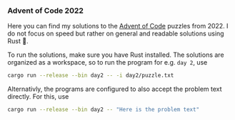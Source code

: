 ### Advent of Code 2022

Here you can find my solutions to the [Advent of Code](https://adventofcode.com) puzzles from 2022. I do not focus on speed but rather on 
general and readable solutions using Rust 🦀.


To run the solutions, make sure you have Rust installed. The solutions are organized as a workspace, so to run the program for e.g. `day 2`, use

```zsh
cargo run --release --bin day2 -- -i day2/puzzle.txt
```

Alternativly, the programs are configured to also accept the problem text directly. For this, use

```zsh
cargo run --release --bin day2 -- "Here is the problem text"
```

<!--- advent_readme_stars table --->
